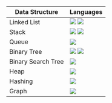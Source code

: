 | Data Structure | Languages |
| --- | --- |
|Linked List     | <img src="https://img.shields.io/badge/-Python-blue"> <img src="https://img.shields.io/badge/-C-black"> |
|Stack           | <img src="https://img.shields.io/badge/-Python-blue"> <img src="https://img.shields.io/badge/-C-black"> |
|Queue           | <img src="https://img.shields.io/badge/-None%20Yet-orange"> |
|Binary Tree | <img src="https://img.shields.io/badge/-Python-blue"> <img src="https://img.shields.io/badge/-C-black"> |
|Binary Search Tree | <img src="https://img.shields.io/badge/-None%20Yet-orange"> |
|Heap | <img src="https://img.shields.io/badge/-None%20Yet-orange"> |
|Hashing | <img src="https://img.shields.io/badge/-None%20Yet-orange"> |
|Graph | <img src="https://img.shields.io/badge/-None%20Yet-orange"> |


<!--
None yet: <img src="https://img.shields.io/badge/-None%20Yet-orange">
Python: <img src="https://img.shields.io/badge/-Python-blue">
C: <img src="https://img.shields.io/badge/-C-black">
C++: <img src="https://img.shields.io/badge/-C++-grey">
Java: <img src="https://img.shields.io/badge/-Java-green">
JavaScript: <img src="https://img.shields.io/badge/-JavaScript-yellow">
-->
